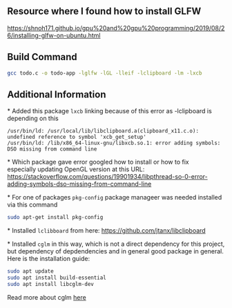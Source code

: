 ## Resource where I found how to install GLFW
https://shnoh171.github.io/gpu%20and%20gpu%20programming/2019/08/26/installing-glfw-on-ubuntu.html

## Build Command
```bash
gcc todo.c -o todo-app -lglfw -lGL -lleif -lclipboard -lm -lxcb
```

## Additional Information

\* Added this package `lxcb` linking because of this error as -lclipboard is depending on this
```
/usr/bin/ld: /usr/local/lib/libclipboard.a(clipboard_x11.c.o): undefined reference to symbol 'xcb_get_setup'
/usr/bin/ld: /lib/x86_64-linux-gnu/libxcb.so.1: error adding symbols: DSO missing from command line
```

\* Which package gave error googled how to install or how to fix <br>
especially updating OpenGL version at this URL: https://stackoverflow.com/questions/19901934/libpthread-so-0-error-adding-symbols-dso-missing-from-command-line

\* For one of packages `pkg-config` package manageer was needed installed via this command
```bash
sudo apt-get install pkg-config
```

\* Installed `lclibboard` from here: https://github.com/jtanx/libclipboard

\* Installed `cglm` in this way, which is not a direct dependency for this project, but dependency of depdendencies and in general good package in general. Here is the installation guide:
```bash
sudo apt update
sudo apt install build-essential
sudo apt install libcglm-dev
```
Read more about cglm [here](./docs_and_aboout_libs/cglm.md)